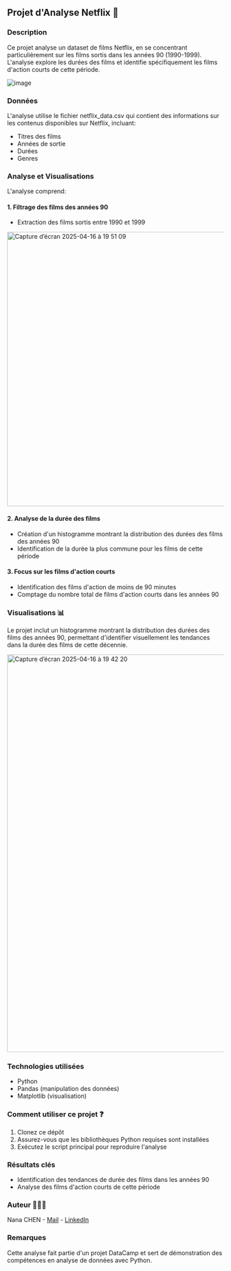 ## Projet d'Analyse Netflix 🍿
### Description
Ce projet analyse un dataset de films Netflix, en se concentrant particulièrement sur les films sortis dans les années 90 (1990-1999). L'analyse explore les durées des films et identifie spécifiquement les films d'action courts de cette période.

![image](https://github.com/user-attachments/assets/5bacbb83-2795-43aa-8034-7a784826e5f1)


### Données
L'analyse utilise le fichier netflix_data.csv qui contient des informations sur les contenus disponibles sur Netflix, incluant:

- Titres des films
- Années de sortie
- Durées
- Genres

### Analyse et Visualisations
L'analyse comprend:

#### 1. Filtrage des films des années 90

- Extraction des films sortis entre 1990 et 1999
  
<img width="636" alt="Capture d’écran 2025-04-16 à 19 51 09" src="https://github.com/user-attachments/assets/6a0afcd6-f2c9-4e7a-9e66-bd3b11d40baa" />



#### 2. Analyse de la durée des films

- Création d'un histogramme montrant la distribution des durées des films des années 90
- Identification de la durée la plus commune pour les films de cette période


#### 3. Focus sur les films d'action courts

- Identification des films d'action de moins de 90 minutes
- Comptage du nombre total de films d'action courts dans les années 90



### Visualisations 📊
Le projet inclut un histogramme montrant la distribution des durées des films des années 90, permettant d'identifier visuellement les tendances dans la durée des films de cette décennie.

<img width="922" alt="Capture d’écran 2025-04-16 à 19 42 20" src="https://github.com/user-attachments/assets/abb26724-5bb5-4334-966b-9e7bf85837b3" />


### Technologies utilisées

- Python
- Pandas (manipulation des données)
- Matplotlib (visualisation)

### Comment utiliser ce projet ❓

1. Clonez ce dépôt
2. Assurez-vous que les bibliothèques Python requises sont installées
3. Exécutez le script principal pour reproduire l'analyse

### Résultats clés

- Identification des tendances de durée des films dans les années 90
- Analyse des films d'action courts de cette période

### Auteur 🙆🏻‍♀️
Nana CHEN - [Mail](cxxnana@gmail.com) - [LinkedIn](https://www.linkedin.com/in/cxxhime/)

### Remarques
Cette analyse fait partie d'un projet DataCamp et sert de démonstration des compétences en analyse de données avec Python.
